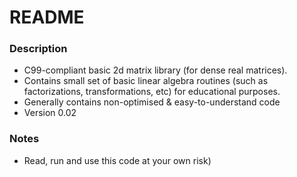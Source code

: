 # README #

### Description ###

* C99-compliant basic 2d matrix library (for dense real matrices).
* Contains small set of basic linear algebra routines (such as factorizations, transformations, etc) for educational purposes.
* Generally contains non-optimised & easy-to-understand code
* Version 0.02

### Notes ###
* Read, run and use this code at your own risk)
